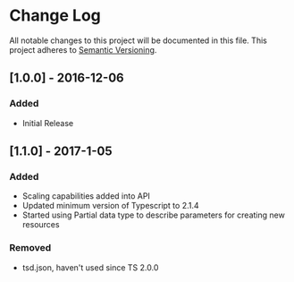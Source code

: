# Change Log
All notable changes to this project will be documented in this file.
This project adheres to [Semantic Versioning](http://semver.org/).

## [1.0.0] - 2016-12-06
### Added
- Initial Release

## [1.1.0] - 2017-1-05
### Added
- Scaling capabilities added into API
- Updated minimum version of Typescript to 2.1.4
- Started using Partial data type to describe parameters for creating new resources

### Removed
- tsd.json, haven't used since TS 2.0.0
